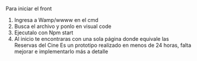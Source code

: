 Para iniciar el front

1. Ingresa a Wamp/wwww en el cmd
2. Busca el archivo y ponlo en visual code
3. Ejecutalo con Npm start
4. Al inicio te encontraras con una sola página donde equivale las Reservas del Cine
   Es un prototipo realizado en menos de 24 horas, falta mejorar e implementarlo más a detalle
   
